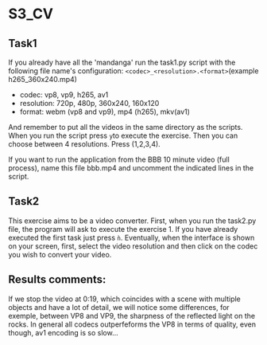 # S3_CV

## Task1 
If you already have all the 'mandanga' run the task1.py script with the following file name's configuration: `<codec>_<resolution>.<format>`(example h265_360x240.mp4)

  - codec: vp8, vp9, h265, av1
  - resolution: 720p, 480p, 360x240, 160x120
  - format: webm (vp8 and vp9), mp4 (h265), mkv(av1)
 
  And remember to put all the videos in the same directory as the scripts.
  When you run the script press `y`to execute the exercise. Then you can choose between 4 resolutions. Press (1,2,3,4).
  
If you want to run the application from the BBB 10 minute video (full process), name this file bbb.mp4 and uncomment the indicated lines in the script.

## Task2
This exercise aims to be a video converter.
First, when you run the task2.py file, the program will ask to execute the exercise 1. If you have already executed the first task just press `ǹ`.
Eventually, when the interface is shown on your screen, first, select the video resolution and then click on the codec you wish to convert your video.

## Results comments:
If we stop the video at 0:19, which coincides with a scene with multiple objects and have a lot of detail, we will notice some differences, for exemple, between VP8 and VP9, the sharpness of the reflected light on the rocks. In general all codecs outperfeforms the VP8 in terms of quality, even though, av1 encoding is so slow...



  
  
  
